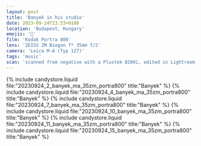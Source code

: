 ```yaml
---
layout: post
title: 'Banyek in his studio'
date: 2023-09-24T23:53+0100
location: 'Budapest, Hungary'
emojis: '🎹'
film: 'Kodak Portra 800'
lens: 'ZEISS ZM Biogon T* 35mm f/2'
camera: 'Leica M-A (Typ 127)'
tags: 'music'
scan: 'scanned from negative with a Plustek 8200i, edited in Lightroom'
---
```


{% include candystore.liquid file:"20230924_2_banyek_ma_35zm_portra800" title:"Banyek" %}
{% include candystore.liquid file:"20230924_4_banyek_ma_35zm_portra800" title:"Banyek" %}
{% include candystore.liquid file:"20230924_7_banyek_ma_35zm_portra800" title:"Banyek" %}
{% include candystore.liquid file:"20230924_10_banyek_ma_35zm_portra800" title:"Banyek" %}
{% include candystore.liquid file:"20230924_11_banyek_ma_35zm_portra800" title:"Banyek" %}
{% include candystore.liquid file:"20230924_15_banyek_ma_35zm_portra800" title:"Banyek" %}

